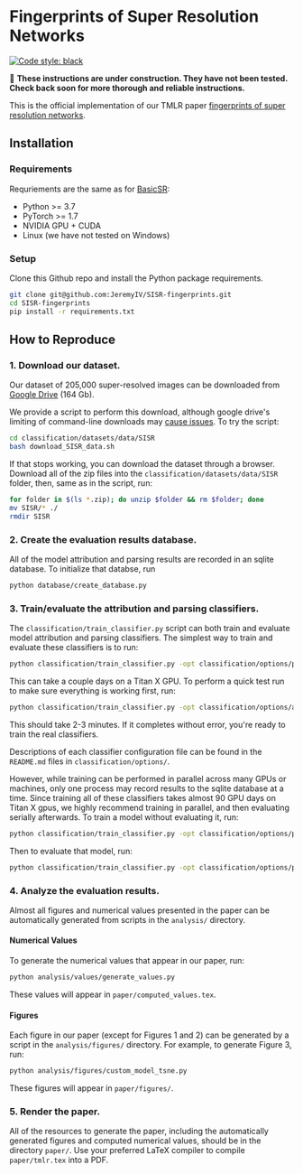 # Fingerprints of Super Resolution Networks
[![Code style: black](https://img.shields.io/badge/code%20style-black-000000.svg)](https://github.com/psf/black)

👷 **These instructions are under construction. They have not been tested. Check back soon for more thorough and reliable instructions.** 

This is the official implementation of our TMLR paper [fingerprints of super resolution networks](https://openreview.net/forum?id=Jj0qSbtwdb).

## Installation

### Requirements
Requriements are the same as for [BasicSR](https://github.com/XPixelGroup/BasicSR):

 * Python >= 3.7
 * PyTorch >= 1.7
 * NVIDIA GPU + CUDA
 * Linux (we have not tested on Windows)

### Setup

Clone this Github repo and install the Python package requirements.
    
```bash
git clone git@github.com:JeremyIV/SISR-fingerprints.git
cd SISR-fingerprints
pip install -r requirements.txt
```

## How to Reproduce

### 1. Download our dataset.

Our dataset of 205,000 super-resolved images can be downloaded from [Google Drive](https://drive.google.com/drive/folders/174guowoIpE07MNLB5noWbkZAL9NJRH59?usp=sharing) (164 Gb). 

We provide a script to perform this download, although google drive's limiting of command-line downloads may [cause issues](https://github.com/wkentaro/gdown/issues/43). To try the script:

```bash
cd classification/datasets/data/SISR
bash download_SISR_data.sh
```

If that stops working, you can download the dataset through a browser. Download all of the zip files into the `classification/datasets/data/SISR` folder, then, same as in the script, run:

```bash
for folder in $(ls *.zip); do unzip $folder && rm $folder; done
mv SISR/* ./
rmdir SISR
```

### 2. Create the evaluation results database.

All of the model attribution and parsing results are recorded in an sqlite database. To initialize that databse, run

```bash
python database/create_database.py
```

### 3. Train/evaluate the attribution and parsing classifiers.

The `classification/train_classifier.py` script can both train and evaluate model attribution and parsing classifiers. The simplest way to train and evaluate these classifiers is to run:

```bash
python classification/train_classifier.py -opt classification/options/path/to/classifier_config.yaml
```

This can take a couple days on a Titan X GPU. To perform a quick test run to make sure everything is working first, run:
```bash
python classification/train_classifier.py -opt classification/options/attribution/all_models/ConvNext_CNN_SISR_all_models_quick_test.yaml
```
This should take 2-3 minutes. If it completes without error, you're ready to train the real classifiers.

Descriptions of each classifier configuration file can be found in the `README.md` files in `classification/options/`.

 However, while training can be performed in parallel across many GPUs or machines, only one process may record results to the sqlite database at a time. Since training all of these classifiers takes almost 90 GPU days on Titan X gpus, we highly recommend training in parallel, and then evaluating serially afterwards. To train a model without evaluating it, run:

 ```bash
 python classification/train_classifier.py -opt classification/options/path/to/classifier_config.yaml --mode train
 ```

 Then to evaluate that model, run:

  ```bash
 python classification/train_classifier.py -opt classification/options/path/to/classifier_config.yaml --mode test
 ```

### 4. Analyze the evaluation results.

Almost all figures and numerical values presented in the paper can be automatically generated from scripts in the `analysis/` directory. 

#### Numerical Values
To generate the numerical values that appear in our paper, run:

```bash
python analysis/values/generate_values.py
```
These values will appear in `paper/computed_values.tex`.

#### Figures
Each figure in our paper (except for Figures 1 and 2) can be generated by a script in the `analysis/figures/` directory. For example, to generate Figure 3, run:

```bash
python analysis/figures/custom_model_tsne.py
```

These figures will appear in `paper/figures/`.

### 5. Render the paper.

All of the resources to generate the paper, including the automatically generated figures and computed numerical values, should be in the directory `paper/`. Use your preferred LaTeX compiler to compile `paper/tmlr.tex` into a PDF.
